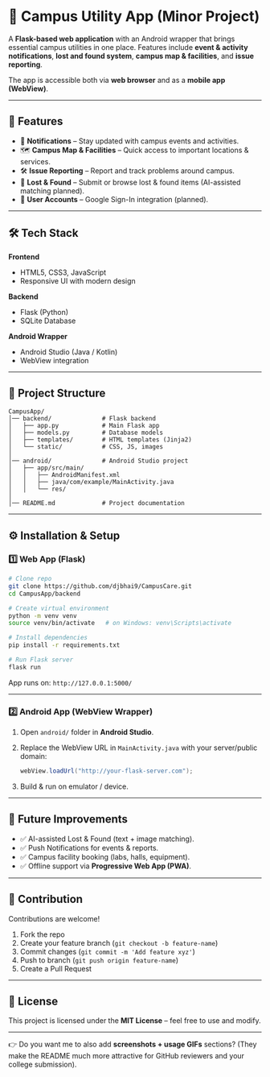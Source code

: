 # 📱 Campus Utility App (Minor Project)

A **Flask-based web application** with an Android wrapper that brings essential campus utilities in one place.
Features include **event & activity notifications**, **lost and found system**, **campus map & facilities**, and **issue reporting**.

The app is accessible both via **web browser** and as a **mobile app (WebView)**.

---

## 🚀 Features

* 📢 **Notifications** – Stay updated with campus events and activities.
* 🗺 **Campus Map & Facilities** – Quick access to important locations & services.
* 🛠 **Issue Reporting** – Report and track problems around campus.
* 🎒 **Lost & Found** – Submit or browse lost & found items (AI-assisted matching planned).
* 🔑 **User Accounts** – Google Sign-In integration (planned).

---

## 🛠️ Tech Stack

**Frontend**

* HTML5, CSS3, JavaScript
* Responsive UI with modern design

**Backend**

* Flask (Python)
* SQLite Database

**Android Wrapper**

* Android Studio (Java / Kotlin)
* WebView integration

---

## 📂 Project Structure

```
CampusApp/
│── backend/              # Flask backend
│   ├── app.py            # Main Flask app
│   ├── models.py         # Database models
│   ├── templates/        # HTML templates (Jinja2)
│   └── static/           # CSS, JS, images
│
│── android/              # Android Studio project
│   ├── app/src/main/
│   │   ├── AndroidManifest.xml
│   │   ├── java/com/example/MainActivity.java
│   │   └── res/
│
│── README.md             # Project documentation
```

---

## ⚙️ Installation & Setup

### 1️⃣ Web App (Flask)

```bash
# Clone repo
git clone https://github.com/djbhai9/CampusCare.git
cd CampusApp/backend

# Create virtual environment
python -m venv venv
source venv/bin/activate   # on Windows: venv\Scripts\activate

# Install dependencies
pip install -r requirements.txt

# Run Flask server
flask run
```

App runs on: `http://127.0.0.1:5000/`

---

### 2️⃣ Android App (WebView Wrapper)

1. Open `android/` folder in **Android Studio**.
2. Replace the WebView URL in `MainActivity.java` with your server/public domain:

   ```java
   webView.loadUrl("http://your-flask-server.com");
   ```
3. Build & run on emulator / device.

---

## 🔮 Future Improvements

* ✅ AI-assisted Lost & Found (text + image matching).
* ✅ Push Notifications for events & reports.
* ✅ Campus facility booking (labs, halls, equipment).
* ✅ Offline support via **Progressive Web App (PWA)**.

---

## 🤝 Contribution

Contributions are welcome!

1. Fork the repo
2. Create your feature branch (`git checkout -b feature-name`)
3. Commit changes (`git commit -m 'Add feature xyz'`)
4. Push to branch (`git push origin feature-name`)
5. Create a Pull Request

---

## 📜 License

This project is licensed under the **MIT License** – feel free to use and modify.

---


👉 Do you want me to also add **screenshots + usage GIFs** sections? (They make the README much more attractive for GitHub reviewers and your college submission).
